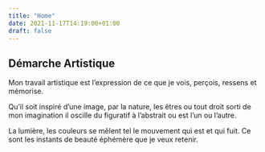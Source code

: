 ```yaml
---
title: "Home"
date: 2021-11-17T14:19:00+01:00
draft: false
---
```

## Démarche Artistique

Mon travail artistique est l’expression de ce que je vois, perçois, ressens et mémorise.

Qu’il soit inspiré d’une image, par la nature, les êtres ou tout droit sorti de mon imagination il oscille du figuratif à l’abstrait ou est l’un ou l’autre.

La lumière, les couleurs se mêlent tel le mouvement qui est et qui fuit. Ce sont les instants de beauté éphémère que je veux retenir.